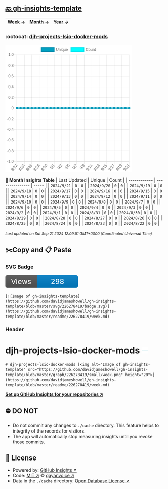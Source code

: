 ## [🔙 gh-insights-template](https://github.com/davidjameshowell/gh-insights-template)
| [**Week →**](https://github.com/davidjameshowell/gh-insights-template/blob/master/readme/226278419/week.md) | [**Month →**](https://github.com/davidjameshowell/gh-insights-template/blob/master/readme/226278419/month.md) | [**Year →**](https://github.com/davidjameshowell/gh-insights-template/blob/master/readme/226278419/year.md) |
 | ------------ | --------------- | ----- |

### :octocat: [djh-projects-lsio-docker-mods](https://github.com/davidjameshowell/djh-projects-lsio-docker-mods)
![Image of gh-insights-template](https://github.com/davidjameshowell/gh-insights-template/blob/master/graph/226278419/large/month.png)

**:calendar: Month Insights Table**
| Last Updated | Unique | Count |
 | ------------ | --------------- | ----- |
 | `2024/9/21` |  `0` | `0` |
 | `2024/9/20` |  `0` | `0` |
 | `2024/9/19` |  `0` | `0` |
 | `2024/9/18` |  `0` | `0` |
 | `2024/9/17` |  `0` | `0` |
 | `2024/9/16` |  `0` | `0` |
 | `2024/9/15` |  `0` | `0` |
 | `2024/9/14` |  `0` | `0` |
 | `2024/9/13` |  `0` | `0` |
 | `2024/9/12` |  `0` | `0` |
 | `2024/9/11` |  `0` | `0` |
 | `2024/9/10` |  `0` | `0` |
 | `2024/9/9` |  `0` | `0` |
 | `2024/9/8` |  `0` | `0` |
 | `2024/9/7` |  `0` | `0` |
 | `2024/9/6` |  `0` | `0` |
 | `2024/9/5` |  `0` | `0` |
 | `2024/9/4` |  `0` | `0` |
 | `2024/9/3` |  `0` | `0` |
 | `2024/9/2` |  `0` | `0` |
 | `2024/9/1` |  `0` | `0` |
 | `2024/8/31` |  `0` | `0` |
 | `2024/8/30` |  `0` | `0` |
 | `2024/8/29` |  `0` | `0` |
 | `2024/8/28` |  `0` | `0` |
 | `2024/8/27` |  `0` | `0` |
 | `2024/8/26` |  `0` | `0` |
 | `2024/8/25` |  `0` | `0` |
 | `2024/8/24` |  `0` | `0` |
 | `2024/8/23` |  `0` | `0` |
 | `2024/8/22` |  `0` | `0` |

<small><i>Last updated on Sat Sep 21 2024 12:09:51 GMT+0000 (Coordinated Universal Time)</i></small>

## ✂️Copy and 📋 Paste
### SVG Badge
[![Image of gh-insights-template](https://github.com/davidjameshowell/gh-insights-template/blob/master/svg/226278419/badge.svg)](https://github.com/davidjameshowell/gh-insights-template/blob/master/readme/226278419/week.md)
```readme
[![Image of gh-insights-template](https://github.com/davidjameshowell/gh-insights-template/blob/master/svg/226278419/badge.svg)](https://github.com/davidjameshowell/gh-insights-template/blob/master/readme/226278419/week.md)
```
### Header
# djh-projects-lsio-docker-mods [<img alt="Image of gh-insights-template" src="https://github.com/davidjameshowell/gh-insights-template/blob/master/graph/226278419/small/week.png" height="20">](https://github.com/davidjameshowell/gh-insights-template/blob/master/readme/226278419/week.md)
```readme
# djh-projects-lsio-docker-mods [<img alt="Image of gh-insights-template" src="https://github.com/davidjameshowell/gh-insights-template/blob/master/graph/226278419/small/week.png" height="20">](https://github.com/davidjameshowell/gh-insights-template/blob/master/readme/226278419/week.md)
```
[**Set up GitHub Insights for your repositories ↗️**](https://github.com/gayanvoice/github-insights)
## ⛔ DO NOT
- Do not commit any changes to `./cache` directory. This feature helps to integrity of the records for visitors.
- The app will automatically stop measuring insights until you revoke those commits.
## 📄 License
- Powered by: [GitHub Insights ↗️](https://github.com/gayanvoice/github-insights)
- Code: [MIT ↗️](./LICENSE) © [gayanvoice ↗️](https://github.com/gayanvoice)
- Data in the `./cache` directory: [Open Database License ↗️](https://opendatacommons.org/licenses/odbl/1-0/)